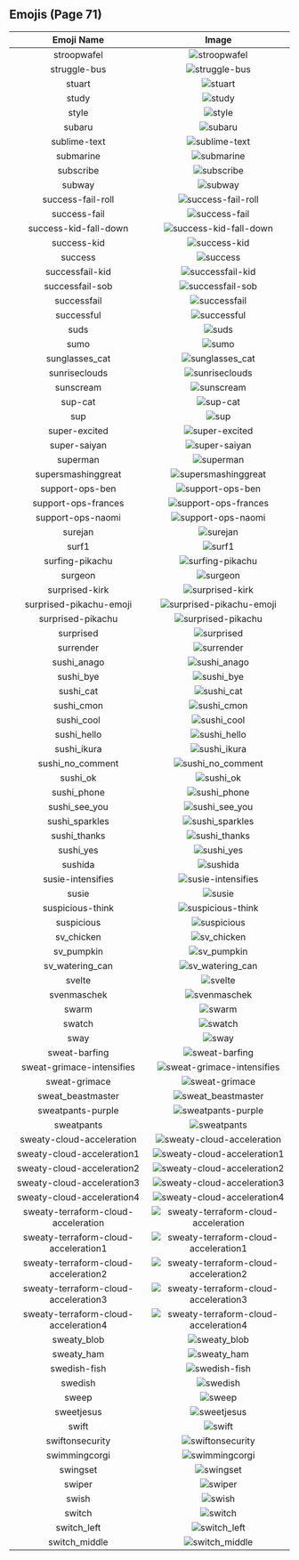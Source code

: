 
  ## Emojis (Page 71)
  |Emoji Name|Image|
  | :-: | :-: |
  |stroopwafel| ![stroopwafel](/emojis/hashicorp/stroopwafel.png)|
  |struggle-bus| ![struggle-bus](/emojis/hashicorp/struggle-bus.png)|
  |stuart| ![stuart](/emojis/hashicorp/stuart.png)|
  |study| ![study](/emojis/hashicorp/study.png)|
  |style| ![style](/emojis/hashicorp/style.gif)|
  |subaru| ![subaru](/emojis/hashicorp/subaru.png)|
  |sublime-text| ![sublime-text](/emojis/hashicorp/sublime-text.png)|
  |submarine| ![submarine](/emojis/hashicorp/submarine.png)|
  |subscribe| ![subscribe](/emojis/hashicorp/subscribe.png)|
  |subway| ![subway](/emojis/hashicorp/subway.png)|
  |success-fail-roll| ![success-fail-roll](/emojis/hashicorp/success-fail-roll.gif)|
  |success-fail| ![success-fail](/emojis/hashicorp/success-fail.png)|
  |success-kid-fall-down| ![success-kid-fall-down](/emojis/hashicorp/success-kid-fall-down.gif)|
  |success-kid| ![success-kid](/emojis/hashicorp/success-kid.png)|
  |success| ![success](/emojis/hashicorp/success.png)|
  |successfail-kid| ![successfail-kid](/emojis/hashicorp/successfail-kid.gif)|
  |successfail-sob| ![successfail-sob](/emojis/hashicorp/successfail-sob.png)|
  |successfail| ![successfail](/emojis/hashicorp/successfail.png)|
  |successful| ![successful](/emojis/hashicorp/successful.png)|
  |suds| ![suds](/emojis/hashicorp/suds.jpg)|
  |sumo| ![sumo](/emojis/hashicorp/sumo.png)|
  |sunglasses_cat| ![sunglasses_cat](/emojis/hashicorp/sunglasses_cat.png)|
  |sunriseclouds| ![sunriseclouds](/emojis/hashicorp/sunriseclouds.png)|
  |sunscream| ![sunscream](/emojis/hashicorp/sunscream.png)|
  |sup-cat| ![sup-cat](/emojis/hashicorp/sup-cat.jpg)|
  |sup| ![sup](/emojis/hashicorp/sup.png)|
  |super-excited| ![super-excited](/emojis/hashicorp/super-excited.png)|
  |super-saiyan| ![super-saiyan](/emojis/hashicorp/super-saiyan.gif)|
  |superman| ![superman](/emojis/hashicorp/superman.jpg)|
  |supersmashinggreat| ![supersmashinggreat](/emojis/hashicorp/supersmashinggreat.gif)|
  |support-ops-ben| ![support-ops-ben](/emojis/hashicorp/support-ops-ben.jpg)|
  |support-ops-frances| ![support-ops-frances](/emojis/hashicorp/support-ops-frances.jpg)|
  |support-ops-naomi| ![support-ops-naomi](/emojis/hashicorp/support-ops-naomi.jpg)|
  |surejan| ![surejan](/emojis/hashicorp/surejan.jpg)|
  |surf1| ![surf1](/emojis/hashicorp/surf1.png)|
  |surfing-pikachu| ![surfing-pikachu](/emojis/hashicorp/surfing-pikachu.gif)|
  |surgeon| ![surgeon](/emojis/hashicorp/surgeon.png)|
  |surprised-kirk| ![surprised-kirk](/emojis/hashicorp/surprised-kirk.gif)|
  |surprised-pikachu-emoji| ![surprised-pikachu-emoji](/emojis/hashicorp/surprised-pikachu-emoji.png)|
  |surprised-pikachu| ![surprised-pikachu](/emojis/hashicorp/surprised-pikachu.png)|
  |surprised| ![surprised](/emojis/hashicorp/surprised.gif)|
  |surrender| ![surrender](/emojis/hashicorp/surrender.gif)|
  |sushi_anago| ![sushi_anago](/emojis/hashicorp/sushi_anago.png)|
  |sushi_bye| ![sushi_bye](/emojis/hashicorp/sushi_bye.png)|
  |sushi_cat| ![sushi_cat](/emojis/hashicorp/sushi_cat.png)|
  |sushi_cmon| ![sushi_cmon](/emojis/hashicorp/sushi_cmon.png)|
  |sushi_cool| ![sushi_cool](/emojis/hashicorp/sushi_cool.png)|
  |sushi_hello| ![sushi_hello](/emojis/hashicorp/sushi_hello.png)|
  |sushi_ikura| ![sushi_ikura](/emojis/hashicorp/sushi_ikura.png)|
  |sushi_no_comment| ![sushi_no_comment](/emojis/hashicorp/sushi_no_comment.png)|
  |sushi_ok| ![sushi_ok](/emojis/hashicorp/sushi_ok.png)|
  |sushi_phone| ![sushi_phone](/emojis/hashicorp/sushi_phone.png)|
  |sushi_see_you| ![sushi_see_you](/emojis/hashicorp/sushi_see_you.png)|
  |sushi_sparkles| ![sushi_sparkles](/emojis/hashicorp/sushi_sparkles.png)|
  |sushi_thanks| ![sushi_thanks](/emojis/hashicorp/sushi_thanks.png)|
  |sushi_yes| ![sushi_yes](/emojis/hashicorp/sushi_yes.png)|
  |sushida| ![sushida](/emojis/hashicorp/sushida.png)|
  |susie-intensifies| ![susie-intensifies](/emojis/hashicorp/susie-intensifies.gif)|
  |susie| ![susie](/emojis/hashicorp/susie.png)|
  |suspicious-think| ![suspicious-think](/emojis/hashicorp/suspicious-think.png)|
  |suspicious| ![suspicious](/emojis/hashicorp/suspicious.png)|
  |sv_chicken| ![sv_chicken](/emojis/hashicorp/sv_chicken.png)|
  |sv_pumpkin| ![sv_pumpkin](/emojis/hashicorp/sv_pumpkin.png)|
  |sv_watering_can| ![sv_watering_can](/emojis/hashicorp/sv_watering_can.png)|
  |svelte| ![svelte](/emojis/hashicorp/svelte.png)|
  |svenmaschek| ![svenmaschek](/emojis/hashicorp/svenmaschek.png)|
  |swarm| ![swarm](/emojis/hashicorp/swarm.png)|
  |swatch| ![swatch](/emojis/hashicorp/swatch.png)|
  |sway| ![sway](/emojis/hashicorp/sway.gif)|
  |sweat-barfing| ![sweat-barfing](/emojis/hashicorp/sweat-barfing.png)|
  |sweat-grimace-intensifies| ![sweat-grimace-intensifies](/emojis/hashicorp/sweat-grimace-intensifies.gif)|
  |sweat-grimace| ![sweat-grimace](/emojis/hashicorp/sweat-grimace.png)|
  |sweat_beastmaster| ![sweat_beastmaster](/emojis/hashicorp/sweat_beastmaster.gif)|
  |sweatpants-purple| ![sweatpants-purple](/emojis/hashicorp/sweatpants-purple.png)|
  |sweatpants| ![sweatpants](/emojis/hashicorp/sweatpants.png)|
  |sweaty-cloud-acceleration| ![sweaty-cloud-acceleration](/emojis/hashicorp/sweaty-cloud-acceleration.png)|
  |sweaty-cloud-acceleration1| ![sweaty-cloud-acceleration1](/emojis/hashicorp/sweaty-cloud-acceleration1.png)|
  |sweaty-cloud-acceleration2| ![sweaty-cloud-acceleration2](/emojis/hashicorp/sweaty-cloud-acceleration2.png)|
  |sweaty-cloud-acceleration3| ![sweaty-cloud-acceleration3](/emojis/hashicorp/sweaty-cloud-acceleration3.png)|
  |sweaty-cloud-acceleration4| ![sweaty-cloud-acceleration4](/emojis/hashicorp/sweaty-cloud-acceleration4.png)|
  |sweaty-terraform-cloud-acceleration| ![sweaty-terraform-cloud-acceleration](/emojis/hashicorp/sweaty-terraform-cloud-acceleration.png)|
  |sweaty-terraform-cloud-acceleration1| ![sweaty-terraform-cloud-acceleration1](/emojis/hashicorp/sweaty-terraform-cloud-acceleration1.png)|
  |sweaty-terraform-cloud-acceleration2| ![sweaty-terraform-cloud-acceleration2](/emojis/hashicorp/sweaty-terraform-cloud-acceleration2.png)|
  |sweaty-terraform-cloud-acceleration3| ![sweaty-terraform-cloud-acceleration3](/emojis/hashicorp/sweaty-terraform-cloud-acceleration3.png)|
  |sweaty-terraform-cloud-acceleration4| ![sweaty-terraform-cloud-acceleration4](/emojis/hashicorp/sweaty-terraform-cloud-acceleration4.png)|
  |sweaty_blob| ![sweaty_blob](/emojis/hashicorp/sweaty_blob.png)|
  |sweaty_ham| ![sweaty_ham](/emojis/hashicorp/sweaty_ham.gif)|
  |swedish-fish| ![swedish-fish](/emojis/hashicorp/swedish-fish.png)|
  |swedish| ![swedish](/emojis/hashicorp/swedish.gif)|
  |sweep| ![sweep](/emojis/hashicorp/sweep.png)|
  |sweetjesus| ![sweetjesus](/emojis/hashicorp/sweetjesus.jpg)|
  |swift| ![swift](/emojis/hashicorp/swift.png)|
  |swiftonsecurity| ![swiftonsecurity](/emojis/hashicorp/swiftonsecurity.jpg)|
  |swimmingcorgi| ![swimmingcorgi](/emojis/hashicorp/swimmingcorgi.gif)|
  |swingset| ![swingset](/emojis/hashicorp/swingset.png)|
  |swiper| ![swiper](/emojis/hashicorp/swiper.png)|
  |swish| ![swish](/emojis/hashicorp/swish.png)|
  |switch| ![switch](/emojis/hashicorp/switch.png)|
  |switch_left| ![switch_left](/emojis/hashicorp/switch_left.png)|
  |switch_middle| ![switch_middle](/emojis/hashicorp/switch_middle.png)|
  